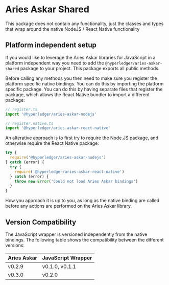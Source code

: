 # Aries Askar Shared

This package does not contain any functionality, just the classes and types that wrap around the native NodeJS / React Native functionality

## Platform independent setup

If you would like to leverage the Aries Askar libraries for JavaScript in a platform independent way you need to add the `@hyperledger/aries-askar-shared` package to your project. This package exports all public methods.

Before calling any methods you then need to make sure you register the platform specific native bindings. You can do this by importing the platform specific package. You can do this by having separate files that register the package, which allows the React Native bundler to import a different package:

```typescript
// register.ts
import '@hyperledger/aries-askar-nodejs'
```

```typescript
// register.native.ts
import '@hyperledger/aries-askar-react-native'
```

An alterative approach is to first try to require the Node.JS package, and otherwise require the React Native package:

```typescript
try {
  require('@hyperledger/aries-askar-nodejs')
} catch (error) {
  try {
    require('@hyperledger/aries-askar-react-native')
  } catch (error) {
    throw new Error('Could not load Aries Askar bindings')
  }
}
```

How you approach it is up to you, as long as the native binding are called before any actions are performed on the Aries Askar library.

## Version Compatibility

The JavaScript wrapper is versioned independently from the native bindings. The following table shows the compatibility between the different versions:

| Aries Askar | JavaScript Wrapper |
| ----------- | ------------------ |
| v0.2.9      | v0.1.0, v0.1.1     |
| v0.3.0      | v0.2.0             |

